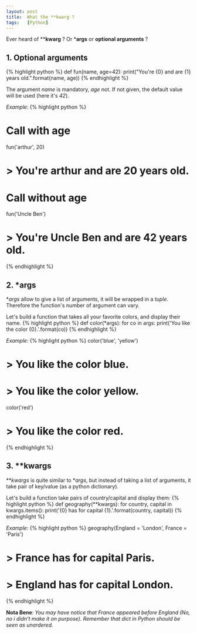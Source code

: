 ```yaml
---
layout: post
title:  What the **kwarg ?
tags:   [Python]
---
```


Ever heard of ****kwarg** ? Or ***args** or **optional arguments** ?

## 1. Optional arguments

{% highlight python %}
def fun(name, age=42):
  print("You're {0} and are {1} years old.".format(name, age))
{% endhighlight %}

The argument *name* is mandatory, *age* not. If not given, the default value will be used (here it's *42*).

*Example*:
{% highlight python %}
# Call with age
fun('arthur', 20)
# > You're arthur and are 20 years old.

# Call without age
fun('Uncle Ben')
# > You're Uncle Ben and are 42 years old.
{% endhighlight %}

## 2. *args

**args* allow to give a list of arguments, it will be wrapped in a *tuple*. Therefore the function's number of argument can vary.

Let's build a function that takes all your favorite colors, and display their name.
{% highlight python %}
def color(*args):
  for co in args:
    print('You like the color {0}.'.format(co))
{% endhighlight %}

*Example*:
{% highlight python %}
color('blue', 'yellow')
# > You like the color blue.
# > You like the color yellow.

color('red')
# > You like the color red.
{% endhighlight %}

## 3. **kwargs

***kwargs* is quite similar to **args*, but instead of taking a list of arguments, it take pair of key/value (as a python dictionary).

Let's build a function take pairs of country/capital and display them:
{% highlight python %}
def geography(**kwargs):
  for country, capital in kwargs.items():
    print('{0} has for capital {1}.'.format(country, capital))
{% endhighlight %}

*Example*:
{% highlight python %}
geography(England = 'London', France = 'Paris')
# > France has for capital Paris.
# > England has for capital London.
{% endhighlight %}

**Nota Bene**: *You may have notice that France appeared before England (No, no i didn't make it on purpose). Remember that dict in Python should be seen as unordered.*
